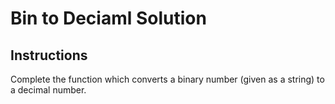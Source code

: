 # Bin to Deciaml Solution

## Instructions

Complete the function which converts a binary number (given as a string) to a decimal number.